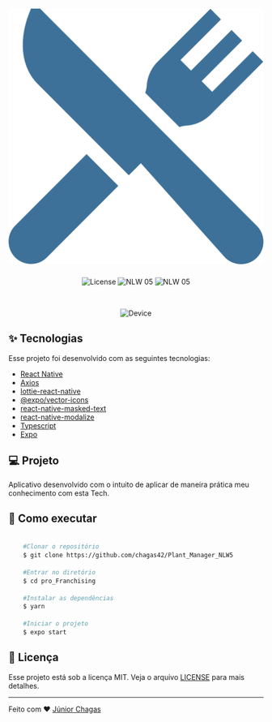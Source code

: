 <h1 align="center">
  <img alt="RnCrud" title="rnCrud" src=".github/logo.png" />
</h1>

<p align="center">
  <img alt="License" src="https://img.shields.io/static/v1?label=license&message=MIT&color=32B768&labelColor=000000">

 <img src="https://img.shields.io/static/v1?label=NLW&message=05&color=32B768&labelColor=000000" alt="NLW 05" />
 <img src="https://img.shields.io/badge/types-TypeScript-blue" alt="NLW 05" />
</p>

<br>

<p align="center">
  <img alt="Device" src=".github/1.gif" width="300">
</p>


## ✨ Tecnologias

Esse projeto foi desenvolvido com as seguintes tecnologias:

- [React Native](https://reactnative.dev/)
- [Axios](https://github.com/axios/axios)
- [lottie-react-native](https://docs.expo.io/versions/latest/sdk/lottie/)
- [@expo/vector-icons](https://github.com/expo/vector-icons)
- [react-native-masked-text](https://github.com/benhurott/react-native-masked-text)
- [react-native-modalize](https://github.com/jeremybarbet/react-native-modalize)
- [Typescript](https://www.typescriptlang.org/)
- [Expo](https://expo.io/)

## 💻 Projeto

Aplicativo desenvolvido com o intuito de aplicar de maneira prática meu conhecimento com esta Tech. 


## 🚀 Como executar

```bash
    
    #Clonar o repositório
    $ git clone https://github.com/chagas42/Plant_Manager_NLW5

    #Entrar no diretório
    $ cd pro_Franchising

    #Instalar as dependências 
    $ yarn  

    #Iniciar o projeto
    $ expo start

```

## 📄 Licença

Esse projeto está sob a licença MIT. Veja o arquivo [LICENSE](LICENSE.md) para mais detalhes.

---

Feito com ♥ [Júnior Chagas](https://github.com/chagas42)